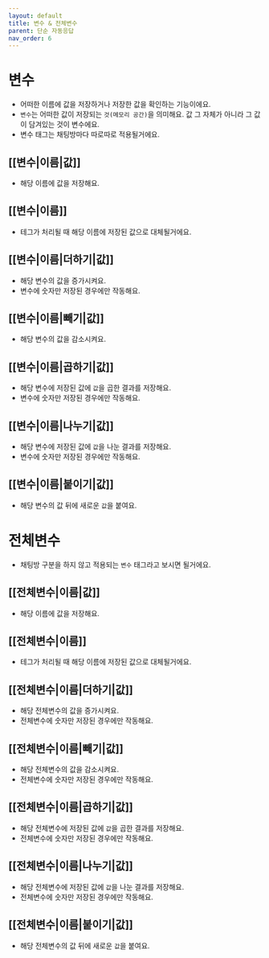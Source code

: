 ```yaml
---
layout: default
title: 변수 & 전체변수
parent: 단순 자동응답
nav_order: 6
---
```


# 변수

* 어떠한 이름에 값을 저장하거나 저장한 값을 확인하는 기능이에요.
* `변수`는 어떠한 값이 저장되는 `것(메모리 공간)`을 의미해요. 값 그 자체가 아니라 그 값이 담겨있는 것이 변수에요.
* 변수 태그는 채팅방마다 따로따로 적용될거에요.

## [[변수|이름|값]]
 * 해당 이름에 값을 저장해요.

## [[변수|이름]]
 * 테그가 처리될 때 해당 이름에 저장된 값으로 대체될거에요.

## [[변수|이름|더하기|값]]
 * 해당 변수의 값을 증가시켜요.
 * 변수에 숫자만 저장된 경우에만 작동해요.

## [[변수|이름|빼기|값]]
 * 해당 변수의 값을 감소시켜요.

## [[변수|이름|곱하기|값]]
 * 해당 변수에 저장된 값에 `값`을 곱한 결과를 저장해요.
 * 변수에 숫자만 저장된 경우에만 작동해요.

## [[변수|이름|나누기|값]]
 * 해당 변수에 저장된 값에 `값`을 나눈 결과를 저장해요.
 * 변수에 숫자만 저장된 경우에만 작동해요.

## [[변수|이름|붙이기|값]]
 * 해당 변수의 값 뒤에 새로운 `값`을 붙여요.


# 전체변수

* 채팅방 구분을 하지 않고 적용되는 `변수` 태그라고 보시면 될거에요.

## [[전체변수|이름|값]]
 * 해당 이름에 값을 저장해요.

## [[전체변수|이름]]
 * 테그가 처리될 때 해당 이름에 저장된 값으로 대체될거에요.

## [[전체변수|이름|더하기|값]]
 * 해당 전체변수의 값을 증가시켜요.
 * 전체변수에 숫자만 저장된 경우에만 작동해요.

## [[전체변수|이름|빼기|값]]
 * 해당 전체변수의 값을 감소시켜요.
 * 전체변수에 숫자만 저장된 경우에만 작동해요.

## [[전체변수|이름|곱하기|값]]
 * 해당 전체변수에 저장된 값에 `값`을 곱한 결과를 저장해요.
 * 전체변수에 숫자만 저장된 경우에만 작동해요.

## [[전체변수|이름|나누기|값]]
 * 해당 전체변수에 저장된 값에 `값`을 나눈 결과를 저장해요.
 * 전체변수에 숫자만 저장된 경우에만 작동해요.

## [[전체변수|이름|붙이기|값]]
 * 해당 전체변수의 값 뒤에 새로운 `값`을 붙여요.